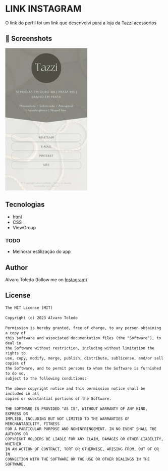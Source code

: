 # LINK INSTAGRAM
O link do perfil foi um link que desenvolvi para a loja da Tazzi acessorios 



## :camera_flash: Screenshots
<!-- You can add more screenshots here if you like -->
<img src="/IMG_1050.jpg" width="260">

## Tecnologias
* html
* CSS
* ViewGroup


### TODO
- Melhorar estilização do app

## Author
Alvaro Toledo (follow me on [Instagram](https://www.instagram.com/alvaro.tolledo/))

## License
```
The MIT License (MIT)

Copyright (c) 2023 Alvaro Toledo

Permission is hereby granted, free of charge, to any person obtaining a copy of
this software and associated documentation files (the "Software"), to deal in
the Software without restriction, including without limitation the rights to
use, copy, modify, merge, publish, distribute, sublicense, and/or sell copies of
the Software, and to permit persons to whom the Software is furnished to do so,
subject to the following conditions:

The above copyright notice and this permission notice shall be included in all
copies or substantial portions of the Software.

THE SOFTWARE IS PROVIDED "AS IS", WITHOUT WARRANTY OF ANY KIND, EXPRESS OR
IMPLIED, INCLUDING BUT NOT LIMITED TO THE WARRANTIES OF MERCHANTABILITY, FITNESS
FOR A PARTICULAR PURPOSE AND NONINFRINGEMENT. IN NO EVENT SHALL THE AUTHORS OR
COPYRIGHT HOLDERS BE LIABLE FOR ANY CLAIM, DAMAGES OR OTHER LIABILITY, WHETHER
IN AN ACTION OF CONTRACT, TORT OR OTHERWISE, ARISING FROM, OUT OF OR IN
CONNECTION WITH THE SOFTWARE OR THE USE OR OTHER DEALINGS IN THE SOFTWARE.
```
